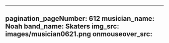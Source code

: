 ------
pagination_pageNumber: 612
musician_name: Noah
band_name: Skaters
img_src: images/musician0621.png
onmouseover_src: 
------